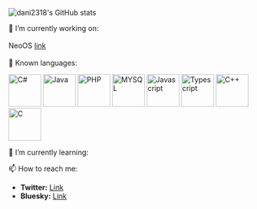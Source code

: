 ![dani2318's GitHub stats](https://github-readme-stats.vercel.app/api?username=dani2318&show=reviews,discussions_started,discussions_answered,prs_merged,prs_merged_percentage&show_icons=true&theme=github_dark)


🔭 I’m currently working on:<br><br>
NeoOS <a href="https://github.com/dani2318/NeoOS">link</a> <br><br>
💬 Known languages:<br>
<p align="left">
<img src="https://upload.wikimedia.org/wikipedia/commons/4/4f/Csharp_Logo.png" alt="C#" style="width:64px; height:64px;"/> <img src="https://upload.wikimedia.org/wikipedia/it/2/2e/Java_Logo.svg" alt="Java" style="width:64px; height:64px;"/> <img src="https://upload.wikimedia.org/wikipedia/commons/2/27/PHP-logo.svg" alt="PHP" style="width:64px; height:64px;"/> <img src="https://upload.wikimedia.org/wikipedia/en/d/dd/MySQL_logo.svg" alt="MYSQL" style="width:64px; height:64px;"/> <img src="https://upload.wikimedia.org/wikipedia/commons/9/99/Unofficial_JavaScript_logo_2.svg" alt="Javascript" style="width:64px; height:64px;"/> <img src="https://upload.wikimedia.org/wikipedia/commons/4/4c/Typescript_logo_2020.svg" alt="Typescript" style="width:64px; height:64px;"/>  <img src="https://upload.wikimedia.org/wikipedia/commons/3/32/C%2B%2B_logo.png" alt="C++" style="width:64px; height:64px;"/> <img src="https://upload.wikimedia.org/wikipedia/commons/1/19/C_Logo.png" alt="C" style="width:64px; height:64px;"/>
</p>
🌱 I’m currently learning:
<p align="left">
</p>


📫 How to reach me:
- <b>Twitter:</b> <a href="twitter.com/thedaniele2002">Link</a>
- <b>Bluesky:</b> <a href="https://bsky.app/profile/dani23.bsky.social">Link</a>
